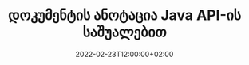 ---
############################# Static ############################
layout: "product"
date: 2022-02-23T12:00:00+02:00
draft: false

product: "Annotation"
product_tag: "annotation"
platform: "Java"
platform_tag: "java"

############################# Head ############################
head_title: "Java Document Annotation API | PDF Word Excel PPTX სურათების ნახვა და ანოტაცია"
head_description: "Java Document Annotation API. PDF Word DOCX, Excel XLSX, PPTX, EML EMLX, VSS VSD, OTP, CAD და გამოსახულების ფორმატების ნახვა, მონიშვნა, კომენტარი და ანოტაცია."

############################# Header ##########################
title: "დოკუმენტის ანოტაცია Java API-ის საშუალებით"
description: "შექმენით Java აპლიკაციები PDF, HTML, MS Office და სხვა დოკუმენტების ფორმატების ნახვისა და ანოტაციის შესაძლებლობით გარე პროგრამული უზრუნველყოფის ინსტალაციის გარეშე."
button:
    enable: true
    icon: "fas fa-arrow-down"
    label: "ჩამოტვირთეთ უფასო საცდელი"
    link: "https://downloads.groupdocs.com/annotation/java"

############################# SubMenu #########################
submenu:
    enable: true
    
    left:
        img_alt: "GroupDocs.Annotation for Java"
        image: "https://www.groupdocs.cloud/templates/groupdocs/images/product-logos/groupdocs-annotation-java.png"
        product: "GroupDocs.Annotation"
        platform: "Java"

    middle:
        button:
            # button loop
            - link: "#features"
              text: "მახასიათებლები"

            # button loop
            - link: "https://products.groupdocs.app/annotation"
              text: "ცოცხალი დემო"

            # button loop
            - link: "https://purchase.groupdocs.com/pricing/annotation/java"
              text: "ფასი"

    right:
        link_download: "https://downloads.groupdocs.com/annotation"
        link_learn: "https://docs.groupdocs.com/annotation/java/"
        link_buy: "https://purchase.groupdocs.com"

############################# Overview ############################
overview:
    enable: true
    content: |
      GroupDocs.Annotation Java API არის პროდუქტი, რომელიც საშუალებას გაძლევთ იმუშაოთ ანოტაციებთან დოკუმენტებში სხვადასხვა პლატფორმებზე და ოპერაციულ სისტემებზე, როგორიცაა Android, MacOS, Linux, Windows. GroupDocs.Annotation უზრუნველყოფს ბიბლიოთეკას მარტივი API-ით, რომელიც ბევრ უპირატესობას ანიჭებს: მაგალითად, თუ გჭირდებათ მონაცემების კონფიდენციალური შენარჩუნება ან აირჩიეთ რამდენი ძალა გჭირდებათ ბიბლიოთეკასთან მუშაობისთვის, ან ნაწილობრივ შეცვალოთ მუშაობა ანოტაციებით, ბიბლიოთეკა ძალიან მსუბუქი და მოქნილი.

      GroupDocs.Annotation Java API-სთვის საშუალებას გაძლევთ იმუშაოთ სხვადასხვა ტიპის ანოტაციებთან, რომელიც მოიცავს: ტექსტს, პოლიხაზს, ზონას, ხაზს, წერტილს, ჭვირნიშანს, ისარს, ელიფსს, ტექსტის ჩანაცვლებას, მანძილს, ტექსტის ველს, რესურსების რედაქციას და ა.შ. და მხარს უჭერს უმეტესობას. პოპულარული დოკუმენტების ფორმატები, როგორიცაა: PDF, HTML, Microsoft Office Word, Excel ცხრილები, PowerPoint პრეზენტაციები, Visio, Outlook ელფოსტა, სურათები, მეტაფაილები, CAD ნახაზი და სხვა სხვადასხვა ფორმატები. API უზრუნველყოფს დოკუმენტის გვერდების ესკიზების მიღების შესაძლებლობას და მხარს უჭერს ანოტაციების იმპორტს და ექსპორტს PDF ფაილებში და მათგან.

      ბიბლიოთეკის გამოყენებით შეგიძლიათ [დაამატოთ](/annotation/java/bmp/), [რედაქტირება](/annotation/java/bmp/), [ამონაწერი](/annotation/java/bmp/) და [წაშლა](/annotation/java/bmp/) ანოტაციები დოკუმენტებიდან, დოკუმენტების როტაცია, ესკიზების გადაწყვეტის შეცვლა და ეს არ არის ყველა შესაძლებლობის სრული სია. ის ასევე გთავაზობთ მონაცემთა ობიექტების ყოვლისმომცველ კომპლექტს ანოტაციის თვისებების მორგებისთვის თქვენი მოთხოვნების შესაბამისად ყველა მხარდაჭერილი დოკუმენტის ფორმატში.

      Java API-სთვის GroupDocs.Annotation-თან მუშაობა ძალიან მარტივია და შედგება მხოლოდ რამდენიმე ძირითადი ნაბიჯისგან. თავდაპირველად თქვენ უნდა დააყენოთ ლიცენზია, შემდეგ შეარჩიოთ ფაილი, რომლითაც გსურთ მუშაობა, შემდეგ როგორმე მანიპულირება მოახდინოთ დოკუმენტის ანოტაციებით (წაშლა/რედაქტირება/ამონაწერი/წაშლა) და შეინახეთ შედეგი. დამატებითი ინფორმაციისთვის იხილეთ პროდუქტი [დოკუმენტაცია](https://docs.groupdocs.com/annotation/java/getting-started/) ან ჩვენი [მაგალითები](https://github.com/groupdocs-annotation/GroupDocs.Annotation -for-Java) კომპლექტი.
      
      GroupDocs.Annotation რეგულარულად განახლდება და უზრუნველყოფს მხარდაჭერას თავისი მომხმარებლებისთვის, თქვენ ყოველთვის მოგესალმებით დაგვისვით კითხვები ან გამოგვიგზავნოთ თქვენი იდეები ან გვითხრათ თქვენს საჭიროებებზე რაიმე ახლის შესახებ და ჩვენ სიამოვნებით განვახორციელებთ მას ჩვენს ახალ ვერსიებში.
    tabs:
      enable: true
      
      ## TAB ONE ##
      tab_one:
        description: |
          ქვემოთ მოცემულია GroupDocs.Annotation-ის მიმოხილვა Java-სთვის:
      
        right:
          enable: true
          icon: "fab fa-html5"
          title:  მიმოხილვა
          content: |
            * დაამატეთ ანოტაციები
            * ანოტაციების ექსპორტი 
            * ანოტაციების იმპორტი
            * პასუხებზე დაფუძნებული კომენტარები
            * ანოტაციის თავსებადობა
      
      ## TAB TWO ##
      tab_two:
        description: |
          GroupDocs.Annotation Java-სთვის მხარს უჭერს ყველა პოპულარულ [დოკუმენტის ფაილის ფორმატს] (https://docs.groupdocs.com/annotation/java/supported-document-formats/), მათ შორის: Microsoft Office, PDF, სურათები და მრავალი სხვა.

        left:
          enable: true
          table:
            # table loop
            - title: "Microsoft Office Formats"
              content: |
                * **Word**: [DOC](/annotation/java/doc/), [DOCX](/annotation/java/docx/), [DOCM](/annotation/java/docm/), [DOT](/annotation/java/dot/), [DOTX](/annotation/java/dotx/), [RTF](/annotation/java/rtf/)
                * **Excel**: [XLS](/annotation/java/xls/), [XLSX](/annotation/java/xlsx/), [XLSB](/annotation/java/xlsb/), [XLSM](/annotation/java/xlsm/)
                * **PowerPoint**: [PPT](/annotation/java/ppt/), [PPTX](/annotation/java/pptx/), [PPS](/annotation/java/pps/), [PPSX](/annotation/java/ppsx/), [POTM](/annotation/java/potm/), [POTX](/annotation/java/potx/), [PPSM](/annotation/java/ppsm/), [PPTM](/annotation/java/pptm/), [WMF](/annotation/java/wmf/), [EMF](/annotation/java/emf/)
                * **Outlook**: [EML](/annotation/java/eml/), [EMLX](/annotation/java/emlx/), [MSG](/annotation/java/msg/)
                * **Visio**: [VSS](/annotation/java/vss/), [VST](/annotation/java/vst/), [VSD](/annotation/java/vsd/), [VSDX](/annotation/java/vsdx/), [VSX](/annotation/java/vsx/)

        right:
          enable: true
          table:
            # table loop
            - title: "Other Formats"
              content: |
                * **Portable**: [PDF](/annotation/java/pdf/) (PDF/A-1a, PDF/A-1b, PDF/A-2a)
                * **OpenDocument**: [ODT](/annotation/java/odt/), [ODS](/annotation/java/ods/), [ODP](/annotation/java/odp/)
                * **Images**: [BMP](/annotation/java/bmp/), [JPG](/annotation/java/jpg/), [JPEG](/annotation/java/jpeg/), [TIFF](/annotation/java/tiff/), [TIF](/annotation/java/tif/), [PNG](/annotation/java/png/), [GIF](/annotation/java/gif/), [DCM](/annotation/java/dcm/), [DICOM](/annotation/java/dicom/)
                * **AutoCAD**: [DWG](/annotation/java/dwg/), [DXF](/annotation/java/dxf/), [CAD](/annotation/java/cad/)
                * **Other**: [HTM](/annotation/java/htm/), [HTML](/annotation/java/html/), [CSV](/annotation/java/csv/), [DJVU](/annotation/java/djvu/), [OTP](/annotation/java/otp/), [OTT](/annotation/java/ott/)

      ## TAB THREE ##
      tab_three:
        description: |
          GroupDocs.Annotation Java-სთვის მხარს უჭერს შემდეგ ოპერაციულ სისტემებს, ჩარჩოებსა და პაკეტის მენეჯერებს:
        
        left:
          enable: true
          table:
            # table loop
            - icon: "fab fa-windows"
              title:  Ოპერატიული სისტემა
              content: |
                * Microsoft Windows Desktop
                * Microsoft Windows Server
                * Linux
                * MacOS

            # table loop
            - icon: "fas fa-code"
              title:  მხარდაჭერილი ჩარჩოები
              content: |
                * Java 7 (1.7) and above

        right:
          enable: true
          table:
            # table loop
            - icon: "fas fa-cogs"
              title:  განვითარების გარემო
              content: |
                * NetBeans
                * IntelliJ IDEA
                * Eclipse

            # table loop
            - icon: "fas fa-tools"
              title:  აშენების ავტომატიზაციის ინსტრუმენტი
              content: |
                * Maven

############################# Features ############################
features:
    enable: true
    title: GroupDocs.Annotation ჯავის ფუნქციებისთვის

    feature:
      # feature loop
      - icon: "fas fa-copy"
        link: "https://docs.groupdocs.com/annotation/java/add-area-annotation/"
        content: დაამატეთ არეალის ანოტაცია დოკუმენტში და დააკავშირეთ მარტივი და ჩადგმული კომენტარები

      # feature loop
      - icon: "fas fa-eye"
        link: "https://docs.groupdocs.com/annotation/java/add-arrow-annotation/"
        content: მიუთითეთ კონკრეტულ კონტენტზე ისრის ანოტაციის გამოყენებით

      # feature loop
      - icon: "fas fa-bolt"
        link: "https://docs.groupdocs.com/annotation/java/add-watermark-annotation/"
        content: დააყენეთ ტექსტური წყლის ნიშნები PDF-ზე, სლაიდებზე, Excel-ის სამუშაო ფურცლებზე, სურათებზე და დიაგრამებზე დახრილ მდგომარეობაში
      
      # feature loop
      - icon: "fas fa-file-powerpoint"
        link: "https://docs.groupdocs.com/annotation/java/add-point-annotation/"
        content: დაამატეთ ამომხტარი კომენტარები დოკუმენტის ნებისმიერ ადგილას წერტილოვანი ანოტაციის გამოყენებით

      # feature loop
      - icon: "fas fa-code"
        link: "https://docs.groupdocs.com/annotation/java/add-polyline-annotation/"
        content: გამოიყენეთ პოლიხაზური ანოტაცია ხაზის სეგმენტების, რკალის სეგმენტების ან ორივეს თანმიმდევრობის დასაკავშირებლად

      # feature loop
      - icon: "fas fa-cloud"
        link: "https://docs.groupdocs.com/annotation/java/add-ellipse-annotation/"
        content: დაამატეთ ელიფსის ანოტაცია PDF-ში, Word დოკუმენტებში, ცხრილებში, პრეზენტაციებში, დიაგრამებსა და სურათებში

      # feature loop
      - icon: "fas fa-remove-format"
        link: "https://docs.groupdocs.com/annotation/java/add-watermark-annotation/"
        content: დაამატეთ დახრილი წყლის ნიშნები PDF-ისთვის, PowerPoint-ისთვის, Excel-ისთვის, სურათებისთვის და დიაგრამებისთვის

      # feature loop
      - icon: "fas fa-comment-slash"
        link: "https://docs.groupdocs.com/annotation/java/add-underline-annotation/"
        content: მიიღეთ ტექსტის ანოტაციის კოორდინატები დოკუმენტის გამოსახულების წარმოდგენისას

      # feature loop
      - icon: "fas fa-location-arrow"
        link: "https://docs.groupdocs.com/annotation/java/add-annotation-to-the-document/"
        content: ხაზგასმით აღნიშნეთ, გადახაზეთ ან შეცვალეთ კონკრეტული ტექსტი დოკუმენტში

      # feature loop
      - icon: "fas fa-border-all"
        link: "https://docs.groupdocs.com/annotation/java/add-annotation-to-the-document/"
        content: დაამატეთ ტექსტური შტამპი ან ჭვირნიშანი და ტექსტის ველი დოკუმენტში

      # feature loop
      - icon: "fas fa-wrench"
        link: "https://docs.groupdocs.com/annotation/java/add-point-annotation/"
        content: ანოტაციების იმპორტი და ექსპორტი Word დოკუმენტებსა და PowerPoint პრეზენტაციებს შორის

      # feature loop
      - icon: "fas fa-columns"
        link: "https://docs.groupdocs.com/annotation/java/add-strikeout-annotation/"
        content: Excel-ის ცხრილების ანოტაცია ტექსტის, ტექსტის ჩანაცვლების, წყლის ნიშნის და რესურსების რედაქციის ანოტაციის ტიპებით

      # feature loop
      - icon: "fas fa-file-word"
        link: "https://docs.groupdocs.com/annotation/java/get-file-info/"
        content: PowerPoint-ის პრეზენტაციებსა და სლაიდებს დაამატეთ პოლიხაზი, ხაზგასმული, ხაზგასმული ან ტექსტური ანოტაციები

      # feature loop
      - icon: "fas fa-envelope"
        link: "https://docs.groupdocs.com/annotation/java/basic-usage/"
        content: მონიშნეთ წერტილის ანოტაცია პრეზენტაციებში X, Y კოორდინატების გამოყენებით

      # feature loop
      - icon: "fas fa-print"
        link: "https://docs.groupdocs.com/annotation/java/add-strikeout-annotation/"
        content: დაამატეთ ხაზები, ტექსტი, ხაზგასმული ან პოლიხაზური ანოტაციები სურათებს

      # feature loop
      - icon: "fas fa-file-archive"
        link: "https://docs.groupdocs.com/annotation/java/add-link-annotation/"
        content: მიიღეთ დოკუმენტის ინფორმაცია და სურათები Visio დიაგრამებისთვის, როგორიცაა VSS და VSD
      
      # feature loop
      - icon: "fas fa-file-code"
        link: "https://docs.groupdocs.com/annotation/java/basic-usage/"
        content: მიიღეთ დოკუმენტის გვერდების მინიატურები და იმუშავეთ მრავალგვერდიან TIFF ფაილებთან

      # feature loop
      - icon: "fas fa-file-excel"
        link: "https://docs.groupdocs.com/annotation/java/get-file-info/"
        content: მიიღეთ დოკუმენტის ყველა ანოტაცია ერთი ფუნქციის ზარით

      # feature loop
      - icon: "fas fa-heading"
        link: "https://docs.groupdocs.com/annotation/java/add-link-annotation/"
        content: დაამატეთ ბმულის ანოტაციები PDF, Word და PowerPoint პრეზენტაციებს

      # feature loop
      - icon: "fas fa-project-diagram"
        link: "https://docs.groupdocs.com/annotation/java/add-point-annotation/"
        content: SVG Path Parsing მხარდაჭერა PDF, Word, Diagrams, Slides და სხვა ძირითადი დოკუმენტის ფორმატებისთვის

      # feature loop
      - icon: "fas fa-cube"
        link: "https://docs.groupdocs.com/annotation/java/technical-support/"
        content: Word დოკუმენტებში Watermark Annotation-ის დამატების მხარდაჭერა და ტექსტის ჩანაცვლებისთვის გასუფთავება

      # feature loop
      - icon: "fab fa-uncharted"
        link: "https://docs.groupdocs.com/annotation/java/technical-support/"
        content: Shape Processing მხარდაჭერა დიაგრამებში ტექსტის ანოტაციებისთვის
  
      # feature loop
      - icon: "fab fa-uncharted"
        link: "https://docs.groupdocs.com/annotation/java/advanced-usage/"
        content: დაზოგეთ დრო დოკუმენტების გვერდის გადახედვის ქეშირებით უფრო სწრაფი დამუშავებისთვის
  
      # feature loop
      - icon: "fab fa-uncharted"
        link: "https://docs.groupdocs.com/annotation/java/add-annotation-to-the-document/"
        content: მარტივად დაწერეთ Word, Excel და PowerPoint დოკუმენტები ძველი ფორმატებითაც კი

      # feature loop
      - icon: "fab fa-uncharted"
        link: "https://docs.groupdocs.com/annotation/java/add-distance-annotation/"
        content: აჩვენეთ დისტანციური ანოტაციის წარწერები Excel-ისთვის, PowerPoint-ისთვის და დიაგრამებისთვის

############################# Support ############################
support:
    enable: true

############################# Solutions ############################
solutions:
    enable: true
    title: GroupDocs.Annotation გთავაზობთ დოკუმენტების სანახავ API-ებს განვითარების სხვა პოპულარული გარემოსთვის

    solution:
        # solution loop
        - img_alt: "GroupDocs.Annotation for .NET"
          image: "https://www.groupdocs.cloud/templates/groupdocs/images/product-logos/groupdocs-annotation-net.png"
          product: "GroupDocs.Annotation"
          platform: ".NET"
          link: "/annotation/net/"

############################# Back to top ###############################
back_to_top:
  enable: true
---